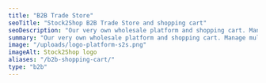 ```yaml
---
title: "B2B Trade Store"
seoTitle: "Stock2Shop B2B Trade Store and shopping cart"
seoDescription: "Our very own wholesale platform and shopping cart. Manage multiple price lists as well as warehouse and product data."
summary: "Our very own wholesale platform and shopping cart. Manage multiple price lists as well as warehouse and product data."
image: "/uploads/logo-platform-s2s.png"
imageAlt: Stock2Shop logo
aliases: "/b2b-shopping-cart/"
type: "b2b"
---
```


